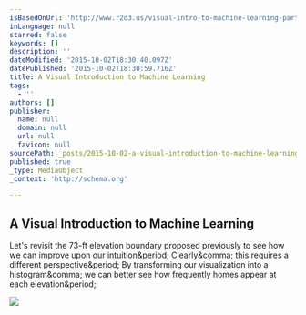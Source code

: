 ```yaml
---
isBasedOnUrl: 'http://www.r2d3.us/visual-intro-to-machine-learning-part-1/'
inLanguage: null
starred: false
keywords: []
description: ''
dateModified: '2015-10-02T18:30:40.097Z'
datePublished: '2015-10-02T18:30:59.716Z'
title: A Visual Introduction to Machine Learning
tags:
  - ''
authors: []
publisher:
  name: null
  domain: null
  url: null
  favicon: null
sourcePath: _posts/2015-10-02-a-visual-introduction-to-machine-learning.md
published: true
_type: MediaObject
_context: 'http://schema.org'

---
```

<article style=""><h1>A Visual Introduction to Machine Learning</h1><p>Let's revisit the 73-ft elevation boundary proposed previously to see how we can improve upon our intuition&amp;period; Clearly&amp;comma; this requires a different perspective&amp;period; By transforming our visualization into a histogram&amp;comma; we can better see how frequently homes appear at each elevation&amp;period;</p><img src="http://www.r2d3.us/static/pages/decision-trees-part-1/preview.png" /></article>